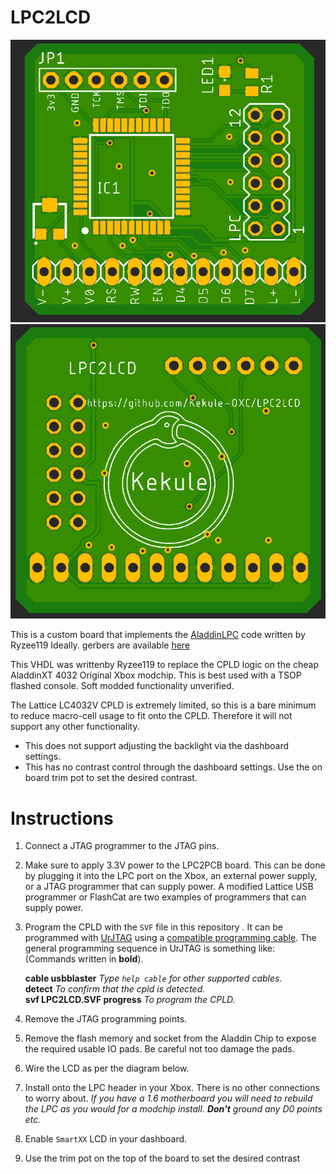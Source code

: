 ﻿
# LPC2LCD
![top of PCB](images/LPC2LCD_top.PNG)![bottom of PCB](images/LPC2LCD_bottom.PNG)

This is a custom board that implements the [AladdinLPC](https://github.com/Ryzee119/AladdinLCD) code written by Ryzee119 Ideally. gerbers are available [here](eagle/LPC2LCD_v1_gerbers.zip)

This VHDL was writtenby Ryzee119 to replace the CPLD logic on the cheap AladdinXT 4032 Original Xbox modchip.  This is best used with a TSOP flashed console. Soft modded functionality unverified.

The Lattice LC4032V CPLD  is extremely limited, so this is a bare minimum to reduce macro-cell usage to fit onto the CPLD. Therefore it will not support any other functionality.

-   This does not support adjusting the backlight via the dashboard settings.
-   This has no contrast control through the dashboard settings. Use the on board trim pot to set the desired contrast.

# Instructions

1.  Connect a JTAG programmer to the JTAG pins.
    
2.  Make sure to apply 3.3V power to the LPC2PCB board. This can be done by plugging it into the LPC port on the Xbox, an external power supply, or a JTAG programmer that can supply power.  A modified Lattice USB programmer or FlashCat are two examples of programmers that can supply power.
    
3.  Program the CPLD with the  `SVF`  file in this repository . It can be programmed with  [UrJTAG](http://urjtag.org/)  using a  [compatible programming cable](http://urjtag.org/book/_system_requirements.html#_supported_jtag_adapters_cables). The general programming sequence in UrJTAG is something like: (Commands written in  **bold**).
    
    **cable usbblaster**  _Type  `help cable`  for other supported cables._  
    **detect**  _To confirm that the cpld is detected._  
    **svf LPC2LCD.SVF progress**  _To program the CPLD._
        
4.  Remove the JTAG programming points.
    
5.  Remove the flash memory and socket from the Aladdin Chip to expose the required usable IO pads. Be careful not too damage the pads.
    
6.  Wire the LCD as per the diagram below.
    
7.  Install onto the LPC header in your Xbox. There is no other connections to worry about.  _If you have a 1.6 motherboard you will need to rebuild the LPC as you would for a modchip install.  **Don't**  ground any D0 points etc._
    
8.  Enable  `SmartXX`  LCD in your dashboard.
    
9.  Use the trim pot on the top of the board to set the desired contrast

